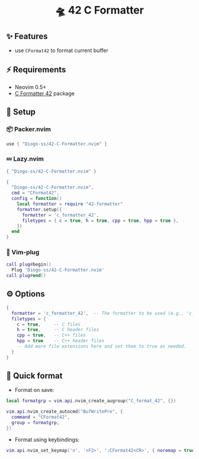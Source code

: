 <h1 align="center">🛸 42 C Formatter</h1>

## ✨ Features
- use `CFormat42` to format current buffer

## ⚡ Requirements
  - Neovim 0.5+
  - [C Formatter 42](https://github.com/dawnbeen/c_formatter_42) package

## 🎈 Setup

### 📦 Packer.nvim
```lua
use { "Diogo-ss/42-C-Formatter.nvim" }
```

### 💤 Lazy.nvim
```lua
{ "Diogo-ss/42-C-Formatter.nvim" }
```
```lua
{
  "Diogo-ss/42-C-Formatter.nvim",
  cmd = "CFormat42",
  config = function()
    local formatter = require "42-formatter"
    formatter.setup({
      formatter = 'c_formatter_42',
      filetypes = { c = true, h = true, cpp = true, hpp = true },
    })
  end
}
```

### 🔌 Vim-plug 
```lua
call plug#begin()
  Plug 'Diogo-ss/42-C-Formatter.nvim'
call plug#end()
```

## ⚙ Options
```lua
{
  formatter = 'c_formatter_42',  -- The formatter to be used (e.g., 'c_formatter_42')
  filetypes = {
    c = true,     -- C files
    h = true,     -- C header files
    cpp = true,   -- C++ files
    hpp = true    -- C++ header files
    -- Add more file extensions here and set them to true as needed.
  }
}
```

## 🎨 Quick format
- Format on save:
```lua
local formatgrp = vim.api.nvim_create_augroup("C_format_42", {})

vim.api.nvim_create_autocmd("BufWritePre", {
  command = "CFormat42",
  group = formatgrp,
})
```
- Format using keybindings:
```lua
vim.api.nvim_set_keymap('n', '<F2>', ':CFormat42<CR>', { noremap = true, silent = true })
```
